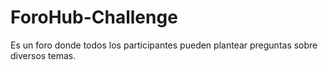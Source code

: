 # ForoHub-Challenge
Es un foro donde todos los participantes pueden plantear preguntas sobre diversos temas.
